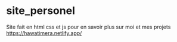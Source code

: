 # site_personel
Site fait en html css et js 
pour en savoir plus sur moi et mes projets 
https://hawatimera.netlify.app/
